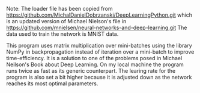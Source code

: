 Note: The loader file has been copied from https://github.com/MichalDanielDobrzanski/DeepLearningPython.git which is an updated version of Michael Nielson's file in 
      https://github.com/mnielsen/neural-networks-and-deep-learning.git
      The data used to train the network is MNIST data. 
      
This program uses matrix multiplication over mini-batches using the library NumPy in backpropagation instead of iteration over a mini-batch to improve time-efficiency. It is a solution to one of the problems posed in Michael Neilson's Book about Deep Learning. On my local machine the program runs twice as fast as its generic counterpart. The learing rate for the program is also set a bit higher because it is adjusted down as the network reaches its most optimal parameters. 
